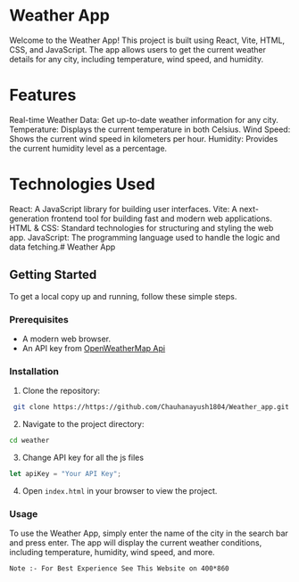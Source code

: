 # Weather App
Welcome to the Weather App! This project is built using React, Vite, HTML, CSS, and JavaScript.
The app allows users to get the current weather details for any city, including temperature, wind speed, and humidity.

# Features
Real-time Weather Data: Get up-to-date weather information for any city.
Temperature: Displays the current temperature in both Celsius.
Wind Speed: Shows the current wind speed in kilometers per hour.
Humidity: Provides the current humidity level as a percentage.

# Technologies Used
React: A JavaScript library for building user interfaces.
Vite: A next-generation frontend tool for building fast and modern web applications.
HTML & CSS: Standard technologies for structuring and styling the web app.
JavaScript: The programming language used to handle the logic and data fetching.# Weather App

## Getting Started

To get a local copy up and running, follow these simple steps.

### Prerequisites

- A modern web browser.
- An API key from [OpenWeatherMap Api](https://home.openweathermap.org/api_keys)

### Installation

1. Clone the repository:
```sh
 git clone https://https://github.com/Chauhanayush1804/Weather_app.git
```
2. Navigate to the project directory:
```sh 
cd weather
```
3. Change API key for all the js files
```javascript
let apiKey = "Your API Key";
``` 
4. Open `index.html` in your browser to view the project.

### Usage

To use the Weather App, simply enter the name of the city in the search bar and press enter. The app will display the current weather conditions, including temperature, humidity, wind speed, and more.

`
Note :- For Best Experience See This Website on 400*860 
`

